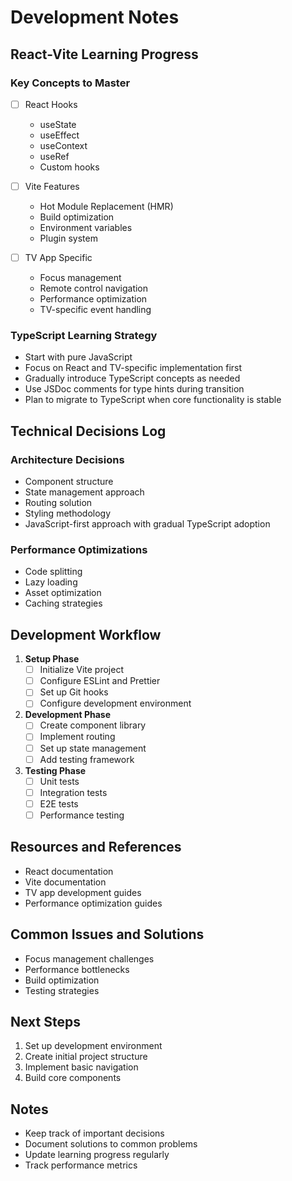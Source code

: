 # Development Notes

## React-Vite Learning Progress

### Key Concepts to Master
- [ ] React Hooks
  - useState
  - useEffect
  - useContext
  - useRef
  - Custom hooks

- [ ] Vite Features
  - Hot Module Replacement (HMR)
  - Build optimization
  - Environment variables
  - Plugin system

- [ ] TV App Specific
  - Focus management
  - Remote control navigation
  - Performance optimization
  - TV-specific event handling

### TypeScript Learning Strategy
- Start with pure JavaScript
- Focus on React and TV-specific implementation first
- Gradually introduce TypeScript concepts as needed
- Use JSDoc comments for type hints during transition
- Plan to migrate to TypeScript when core functionality is stable

## Technical Decisions Log

### Architecture Decisions
- Component structure
- State management approach
- Routing solution
- Styling methodology
- JavaScript-first approach with gradual TypeScript adoption

### Performance Optimizations
- Code splitting
- Lazy loading
- Asset optimization
- Caching strategies

## Development Workflow
1. **Setup Phase**
   - [ ] Initialize Vite project
   - [ ] Configure ESLint and Prettier
   - [ ] Set up Git hooks
   - [ ] Configure development environment

2. **Development Phase**
   - [ ] Create component library
   - [ ] Implement routing
   - [ ] Set up state management
   - [ ] Add testing framework

3. **Testing Phase**
   - [ ] Unit tests
   - [ ] Integration tests
   - [ ] E2E tests
   - [ ] Performance testing

## Resources and References
- React documentation
- Vite documentation
- TV app development guides
- Performance optimization guides

## Common Issues and Solutions
- Focus management challenges
- Performance bottlenecks
- Build optimization
- Testing strategies

## Next Steps
1. Set up development environment
2. Create initial project structure
3. Implement basic navigation
4. Build core components

## Notes
- Keep track of important decisions
- Document solutions to common problems
- Update learning progress regularly
- Track performance metrics 